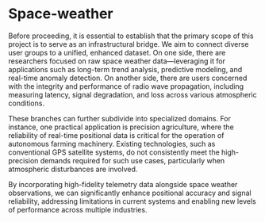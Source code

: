 # Space-weather
Before proceeding, it is essential to establish that the primary scope of this project is to serve as an infrastructural bridge. We aim to connect diverse user groups to a unified, enhanced dataset. On one side, there are researchers focused on raw space weather data—leveraging it for applications such as long-term trend analysis, predictive modeling, and real-time anomaly detection. On another side, there are users concerned with the integrity and performance of radio wave propagation, including measuring latency, signal degradation, and loss across various atmospheric conditions.

These branches can further subdivide into specialized domains. For instance, one practical application is precision agriculture, where the reliability of real-time positional data is critical for the operation of autonomous farming machinery. Existing technologies, such as conventional GPS satellite systems, do not consistently meet the high-precision demands required for such use cases, particularly when atmospheric disturbances are involved.

By incorporating high-fidelity telemetry data alongside space weather observations, we can significantly enhance positional accuracy and signal reliability, addressing limitations in current systems and enabling new levels of performance across multiple industries.
